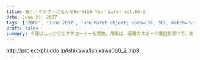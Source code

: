 ```yaml
---
title: 石川・ホンマ・ぶるんのBe-SIDE Your Life! vol.60-2
date: June 26, 2007
tags: ['2007', 'June 2007', '<re.Match object; span=(30, 36), match='vol.60'>']
draft: false
summary: 今日はしっかりとネタコーナーも実施。月曜は、日曜のスポーツ番組を受けて、あれこれと盛り上がるビーサイ副調整室！『「Ｊスポ」か「Ｇスポーツ」か！？』話題の中心はそこにある・・・NAMAE
---
```


http://project-phi.ddo.jp/ishikawa/ishikawa060_2.mp3
